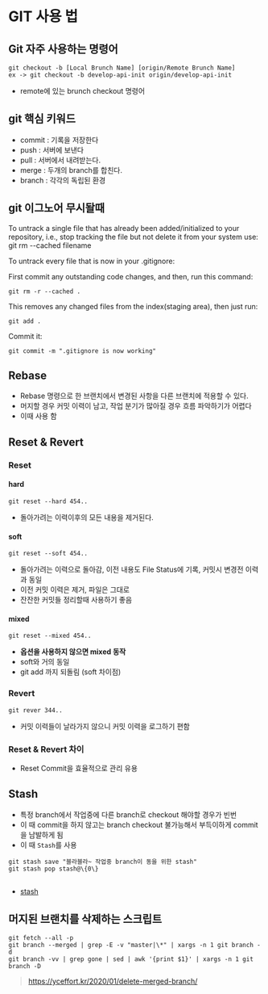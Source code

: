# GIT 사용 법

## Git 자주 사용하는 명령어

```
git checkout -b [Local Brunch Name] [origin/Remote Brunch Name]
ex -> git checkout -b develop-api-init origin/develop-api-init
```

* remote에 있는 brunch checkout 명령어


## git 핵심 키워드

* commit : 기록을 저장한다
* push : 서버에 보낸다
* pull : 서버에서 내려받는다.
* merge : 두개의  branch를 합친다.
* branch : 각각의 독립된 환경


## git 이그노어 무시돨때

To untrack a single file that has already been added/initialized to your repository, i.e., stop tracking the file but not delete it from your system use: git rm --cached filename

To untrack every file that is now in your .gitignore:

First commit any outstanding code changes, and then, run this command:

```
git rm -r --cached .
```
This removes any changed files from the index(staging area), then just run:

```
git add .
```
Commit it:

```
git commit -m ".gitignore is now working"
```



## Rebase
* Rebase 명령으로 한 브랜치에서 변경된 사항을 다른 브랜치에 적용할 수 있다.
* 머지할 경우 커밋 이력이 남고, 작업 분기가 많아질 경우 흐름 파악하기가 어렵다
* 이때 사용 함


## Reset & Revert

### Reset

#### hard
`git reset --hard 454..`
* 돌아가려는 이력이후의 모든 내용을 제거된다.
#### soft
`git reset --soft 454..`
* 돌아가려는 이력으로 돌아감, 이전 내용도 File Status에 기록, 커밋시 변경전 이력과 동일
* 이전 커밋 이력은 제거, 파일은 그대로
* 잔잔한 커밋들 정리할때 사용하기 좋음
#### mixed
`git reset --mixed 454..`
* **옵션을 사용하지 않으면 mixed 동작**
* soft와 거의 동일
* git add 까지 되돌림 (soft 차이점)

### Revert
`git rever 344..`
* 커밋 이력들이 날라가지 않으니 커밋 이력을 로그하기 편함

### Reset & Revert 차이
* Reset Commit을 효율적으로 관리 유용


## Stash
* 특정 branch에서 작업중에 다른 branch로 checkout 해야할 경우가 빈번
* 이 때 commit을 하지 않고는 branch checkout 불가능해서 부득이하게 commit을 남발하게 됨
* 이 때 `Stash`를 사용

```
git stash save "블라블라~ 작업중 branch이 동을 위한 stash"
git stash pop stash@\{0\}
```
##
* [stash](https://blog.outsider.ne.kr/788)



##  머지된 브랜치를 삭제하는 스크립트

```
git fetch --all -p
git branch --merged | grep -E -v "master|\*" | xargs -n 1 git branch -d
git branch -vv | grep gone | sed | awk '{print $1}' | xargs -n 1 git branch -D
```
> https://yceffort.kr/2020/01/delete-merged-branch/